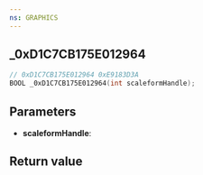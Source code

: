 ```yaml
---
ns: GRAPHICS
---
```

## _0xD1C7CB175E012964

```c
// 0xD1C7CB175E012964 0xE9183D3A
BOOL _0xD1C7CB175E012964(int scaleformHandle);
```


## Parameters
* **scaleformHandle**: 

## Return value
